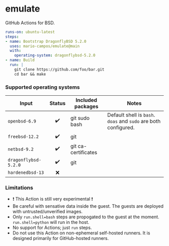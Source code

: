 # emulate

GitHub Actions for BSD.

```yaml
runs-on: ubuntu-latest
steps:
- name: Bootstrap DragonflyBSD 5.2.0
  uses: mario-campos/emulate@main
  with:
    operating-system: dragonflybsd-5.2.0
- name: Build
  run: |
    git clone https://github.com/foo/bar.git
    cd bar && make
```

### Supported operating systems

| Input                | Status             | Included packages   | Notes |
| -------------------- | :----------------: | ------------------- | ----- |
| `openbsd-6.9`        | :heavy_check_mark: | git sudo bash       | Default shell is `bash`. `doas` and `sudo` are both configured. |
| `freebsd-12.2`       | :heavy_check_mark: | git                 |       |
| `netbsd-9.2`         | :heavy_check_mark: | git ca-certificates |       |
| `dragonflybsd-5.2.0` | :heavy_check_mark: | git                 |       |
| `hardenedbsd-13`     | :x:                |||

### Limitations
- :heavy_exclamation_mark: This Action is still very experimental :heavy_exclamation_mark:
- Be careful with sensative data inside the guest. The guests are deployed with untrusted/unverified images.
- Only `run.shell=bash` steps are propogated to the guest at the moment. `run.shell=python` will run in the host.
- No support for Actions; just `run` steps.
- Do not use this Action on non-ephemeral self-hosted runners. It is designed primarily for GitHub-hosted runners.
